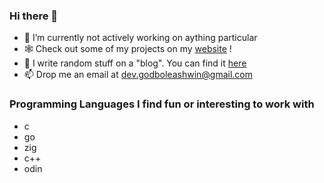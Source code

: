 ### Hi there 👋

- 🔭 I’m currently not actively working on aything particular
- 🕸 Check out some of my projects on my [website](https://aelobdog.github.io) !
- 📝 I write random stuff on a "blog". You can find it [here](https://aelobdog.github.io/aelobdog-writes)
- 📫 Drop me an email at dev.godboleashwin@gmail.com

### Programming Languages I find fun or interesting to work with
- c
- go
- zig
- c++
- odin
